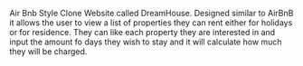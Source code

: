 Air Bnb Style Clone Website called DreamHouse. Designed similar to AirBnB it allows the user to view a list of properties they can rent either for holidays or for residence. They can like each property they are interested in and input the amount fo days they wish to stay and it will calculate how much they will be charged. 
